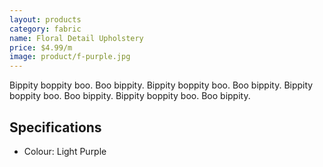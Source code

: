 ```yaml
---
layout: products
category: fabric
name: Floral Detail Upholstery
price: $4.99/m
image: product/f-purple.jpg
---
```


Bippity boppity boo. Boo bippity. Bippity boppity boo. Boo bippity. Bippity boppity boo. Boo bippity. Bippity boppity boo. Boo bippity.

## Specifications

- Colour: Light Purple